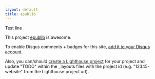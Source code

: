 ```yaml
---
layout: default
title: epublib
---
```


Test line

This project <a href="http://github.com//website">epublib</a> is awesome.

To enable Disqus comments + badges for this site, [add it to your Disqus account](http://disqus.com/add/).


Also, you can/should [create a Lighthouse project](http://.lighthouseapp.com/projects/new) for your project and update "TODO" within the _layouts files with the project id (e.g. "12345-website" from the Lighthouse project url).
